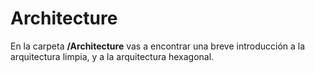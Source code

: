 # Architecture

En la carpeta **/Architecture** vas a encontrar una breve introducción a la arquitectura limpia, y a la arquitectura hexagonal.
